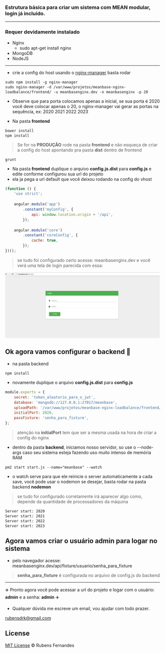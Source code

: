 ### Estrutura básica para criar um sistema com MEAN modular, login já incluído.

---
### Requer devidamente instalado

* Nginx
    * sudo apt-get install nginx
* MongoDB
* NodeJS

---

* crie a config do host usando o [nginx-manager](https://github.com/rubensfernandes/nginx-manager) basta rodar

```
sudo npm install -g nginx-manager
sudo nginx-manager -d /var/www/projetos/meanbase-nginx-loadbalance/frontend/ -u meanbasenginx.dev -n meanbasenginx -p 20
```

* Observe que para porta colocamos apenas a inicial, se sua porta é 2020 você deve colocar apenas o 20, o nginx-manager vai gerar as portas na sequência, ex:
2020 2021 2022 2023

* Na pasta **frontend**

```
bower install
npm install
```

> Se for na **PRODUÇÃO** rode na pasta **frontend** e não esqueça de criar a config do host apontando pra pasta **dist** dentro de frontend

```
grunt
```

* Na pasta **frontend** duplique o arquivo **config.js.dist** para **config.js** e edite conforme configurou sua url do projeto
* ela ja pega a url default que você deixou rodando na config do vhost

```javascript
(function () {
    'use strict';

    angular.module('app')
        .constant('myConfig', {
            api: window.location.origin + '/api',
        });

    angular.module('core')
        .constant('coreConfig', {
            cache: true,
        });
})();
```


> se tudo foi configurado certo acesse: meanbasenginx.dev e você verá uma tela de login parecida com essa:

![tela de login](./__ignore__/foto1.png "Logo Title Text 1")


## Ok agora vamos configurar o **backend** :rocket:

* na pasta backend

```
npm install
```

* novamente duplique o arquivo **config.js.dist** para **config.js**

```javascript
module.exports = {
    secret: 'token_aleatorio_para_o_jwt',
    database: 'mongodb://127.0.0.1:27017/meanbase',
    uploadPath: '/var/www/projetos/meanbase-nginx-loadbalance/frontend/uploads/',
    initialPort: 2020,
 	passFixture: 'senha_para_fixture',
};

```

> atenção na **initialPort** tem que ser a mesma usada na hora de criar a config do nginx

* dentro da pasta **backend**, iniciamos nosso servidor, so use o --node-args caso seu sistema esteja fazendo uso muito intenso de memória RAM

```
pm2 start start.js --name="meanbase" --watch
```
* o watch serve para que ele reinicie o server automaticamente a cada save, você pode usar o nodemon se desejar, basta rodar na pasta backend **nodemon**
> se tudo foi configurado corretamente irá aparecer algo como, depende da quantidade de processadores da máquina
```
Server start: 2020
Server start: 2021
Server start: 2022
Server start: 2023
```

## Agora vamos criar o usuário admin para logar no sistema

* pelo navegador acesse: meanbasenginx.dev/api/fixture/usuario/senha_para_fixture

> **senha_para_fixture** é configurada no arquivo de config.js do backend

---

:airplane: Pronto agora você pode acessar a url do projeto e logar com o usuário: **admin** e a senha: **admin** :airplane:

* Qualquer dúvida me escreve um email, vou ajudar com todo prazer.

rubensdrk@gmail.com

## License

[MIT License](http://rubensfernandes.mit-license.org/) © Rubens Fernandes